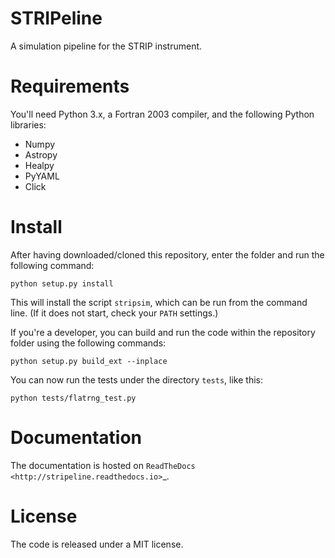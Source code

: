 # STRIPeline

A simulation pipeline for the STRIP instrument.


# Requirements

You'll need Python 3.x, a Fortran 2003 compiler, and the following Python
libraries:
- Numpy
- Astropy
- Healpy
- PyYAML
- Click


# Install

After having downloaded/cloned this repository, enter the folder and
run the following command:

    python setup.py install

This will install the script `stripsim`, which can be run from the
command line. (If it does not start, check your `PATH` settings.)

If you're a developer, you can build and run the code within the
repository folder using the following commands:

    python setup.py build_ext --inplace

You can now run the tests under the directory `tests`, like this:

    python tests/flatrng_test.py


# Documentation

The documentation is hosted on `ReadTheDocs
<http://stripeline.readthedocs.io>`_.


# License

The code is released under a MIT license.
